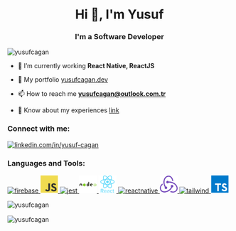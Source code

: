 <h1 align="center">Hi 👋, I'm Yusuf</h1>
<h3 align="center">I'm a Software Developer</h3>

<p align="left"> <img src="https://komarev.com/ghpvc/?username=yusufcagan&label=Profile%20views&color=0e75b6&style=flat" alt="yusufcagan" /> </p>

- 🌱 I’m currently working **React Native, ReactJS**

- 📝 My portfolio [yusufcagan.dev](yusufcagan.dev)

- 📫 How to reach me **yusufcagan@outlook.com.tr**

- 📄 Know about my experiences [link](https://www.dropbox.com/s/dlzhnfgqw4wf6ky/Yusuf%20Cagan%20Frontend%20Developer%20CV.pdf?dl=0)

<h3 align="left">Connect with me:</h3>
<p align="left">
<a href="https://linkedin.com/in/linkedin.com/in/yusuf-cagan" target="blank"><img align="center" src="https://raw.githubusercontent.com/rahuldkjain/github-profile-readme-generator/master/src/images/icons/Social/linked-in-alt.svg" alt="linkedin.com/in/yusuf-cagan" height="30" width="40" /></a>
</p>

<h3 align="left">Languages and Tools:</h3>
<p align="left"> <a href="https://firebase.google.com/" target="_blank" rel="noreferrer"> <img src="https://www.vectorlogo.zone/logos/firebase/firebase-icon.svg" alt="firebase" width="40" height="40"/> </a> <a href="https://developer.mozilla.org/en-US/docs/Web/JavaScript" target="_blank" rel="noreferrer"> <img src="https://raw.githubusercontent.com/devicons/devicon/master/icons/javascript/javascript-original.svg" alt="javascript" width="40" height="40"/> </a> <a href="https://jestjs.io" target="_blank" rel="noreferrer"> <img src="https://www.vectorlogo.zone/logos/jestjsio/jestjsio-icon.svg" alt="jest" width="40" height="40"/> </a> <a href="https://nodejs.org" target="_blank" rel="noreferrer"> <img src="https://raw.githubusercontent.com/devicons/devicon/master/icons/nodejs/nodejs-original-wordmark.svg" alt="nodejs" width="40" height="40"/> </a> <a href="https://reactjs.org/" target="_blank" rel="noreferrer"> <img src="https://raw.githubusercontent.com/devicons/devicon/master/icons/react/react-original-wordmark.svg" alt="react" width="40" height="40"/> </a> <a href="https://reactnative.dev/" target="_blank" rel="noreferrer"> <img src="https://reactnative.dev/img/header_logo.svg" alt="reactnative" width="40" height="40"/> </a> <a href="https://redux.js.org" target="_blank" rel="noreferrer"> <img src="https://raw.githubusercontent.com/devicons/devicon/master/icons/redux/redux-original.svg" alt="redux" width="40" height="40"/> </a> <a href="https://tailwindcss.com/" target="_blank" rel="noreferrer"> <img src="https://www.vectorlogo.zone/logos/tailwindcss/tailwindcss-icon.svg" alt="tailwind" width="40" height="40"/> </a> <a href="https://www.typescriptlang.org/" target="_blank" rel="noreferrer"> <img src="https://raw.githubusercontent.com/devicons/devicon/master/icons/typescript/typescript-original.svg" alt="typescript" width="40" height="40"/> </a> </p>

<p><img align="center" src="https://github-readme-stats.vercel.app/api/top-langs?username=yusufcagan&show_icons=true&locale=en&layout=compact" alt="yusufcagan" /></p>

<p><img align="center" src="https://github-readme-streak-stats.herokuapp.com/?user=yusufcagan&" alt="yusufcagan" /></p>
